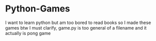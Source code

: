 # Python-Games
I want to learn python but am too bored to read books so I made these games
btw I must clarify, game.py is too general of a filename and it actually is pong game
